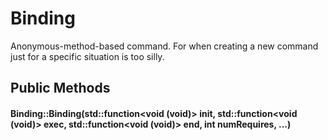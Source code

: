 # Binding
Anonymous-method-based command. For when creating a new command just for a specific situation is too silly.

## Public Methods
#### Binding::Binding(std::function<void (void)> init, std::function<void (void)> exec, std::function<void (void)> end, int numRequires, ...)
